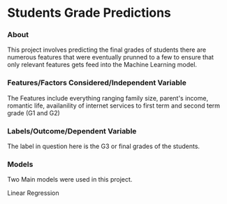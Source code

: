 # Students Grade Predictions

### About
This project involves predicting the final grades of students there are numerous features that were eventually prunned to a few to ensure that only relevant features gets feed into the Machine Learning model.

### Features/Factors Considered/Independent Variable
The Features include everything ranging family size, parent's income, romantic life, availanility of internet services to first term and second term grade (G1 and G2)

### Labels/Outcome/Dependent Variable
The label in question here is the G3 or final grades of the students.

### Models
Two Main models were used in this project.

Linear Regression
